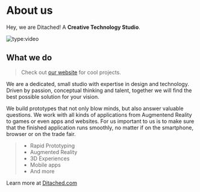 # About us

Hey, we are Ditached! A **Creative Technology Studio**.


![type:video](![type:video](https://www.youtube.com/embed/CwbJ9r8BaMs))

## What we do

> Check out [our website](https://ditached.com) for cool projects.

We are a dedicated, small studio with expertise in design and technology. Driven by passion, conceptual thinking and talent, together we will find the best possible solution for your vision.

We build prototypes that not only blow minds, but also answer valuable questions. We work with all kinds of applications from Augmentend Reality to games or even apps and websites. For us important to us is to make sure that the finished application runs smoothly, no matter if on the smartphone, browser or on the trade fair.

> - Rapid Prototyping
> - Augmented Reality
> - 3D Experiences
> - Mobile apps
> - And more

Learn more at [Ditached.com](https://ditached.com)
